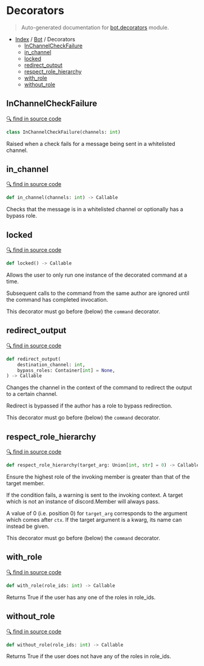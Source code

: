 # Decorators

> Auto-generated documentation for [bot.decorators](https://github.com/python-discord/bot/blob/master/bot/decorators.py) module.

- [Index](../README.md#modules) / [Bot](index.md#bot) / Decorators
  - [InChannelCheckFailure](#inchannelcheckfailure)
  - [in_channel](#in_channel)
  - [locked](#locked)
  - [redirect_output](#redirect_output)
  - [respect_role_hierarchy](#respect_role_hierarchy)
  - [with_role](#with_role)
  - [without_role](#without_role)

## InChannelCheckFailure

[🔍 find in source code](https://github.com/python-discord/bot/blob/master/bot/decorators.py#L20)

```python
class InChannelCheckFailure(channels: int)
```

Raised when a check fails for a message being sent in a whitelisted channel.

## in_channel

[🔍 find in source code](https://github.com/python-discord/bot/blob/master/bot/decorators.py#L30)

```python
def in_channel(channels: int) -> Callable
```

Checks that the message is in a whitelisted channel or optionally has a bypass role.

## locked

[🔍 find in source code](https://github.com/python-discord/bot/blob/master/bot/decorators.py#L69)

```python
def locked() -> Callable
```

Allows the user to only run one instance of the decorated command at a time.

Subsequent calls to the command from the same author are ignored until the command has completed invocation.

This decorator must go before (below) the `command` decorator.

## redirect_output

[🔍 find in source code](https://github.com/python-discord/bot/blob/master/bot/decorators.py#L101)

```python
def redirect_output(
    destination_channel: int,
    bypass_roles: Container[int] = None,
) -> Callable
```

Changes the channel in the context of the command to redirect the output to a certain channel.

Redirect is bypassed if the author has a role to bypass redirection.

This decorator must go before (below) the `command` decorator.

## respect_role_hierarchy

[🔍 find in source code](https://github.com/python-discord/bot/blob/master/bot/decorators.py#L149)

```python
def respect_role_hierarchy(target_arg: Union[int, str] = 0) -> Callable
```

Ensure the highest role of the invoking member is greater than that of the target member.

If the condition fails, a warning is sent to the invoking context. A target which is not an
instance of discord.Member will always pass.

A value of 0 (i.e. position 0) for `target_arg` corresponds to the argument which comes after
`ctx`. If the target argument is a kwarg, its name can instead be given.

This decorator must go before (below) the `command` decorator.

## with_role

[🔍 find in source code](https://github.com/python-discord/bot/blob/master/bot/decorators.py#L54)

```python
def with_role(role_ids: int) -> Callable
```

Returns True if the user has any one of the roles in role_ids.

## without_role

[🔍 find in source code](https://github.com/python-discord/bot/blob/master/bot/decorators.py#L62)

```python
def without_role(role_ids: int) -> Callable
```

Returns True if the user does not have any of the roles in role_ids.
